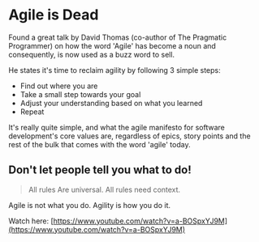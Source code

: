 # Agile is Dead

Found a great talk by David Thomas (co-author of The Pragmatic Programmer) on how the word 'Agile' has become a noun and consequently, is now used as a buzz word to sell.

He states it's time to reclaim agility by following 3 simple steps:

- Find out where you are
- Take a small step towards your goal
- Adjust your understanding based on what you learned
- Repeat

It's really quite simple, and what the agile manifesto for software development's core values are, regardless of epics, story points and the rest of the bulk that comes with the word 'agile' today.

## Don't let people tell you what to do!

> All rules Are universal. All rules need context.

Agile is not what you do. Agility is how you do it.

Watch here: [https://www.youtube.com/watch?v=a-BOSpxYJ9M](https://www.youtube.com/watch?v=a-BOSpxYJ9M)
